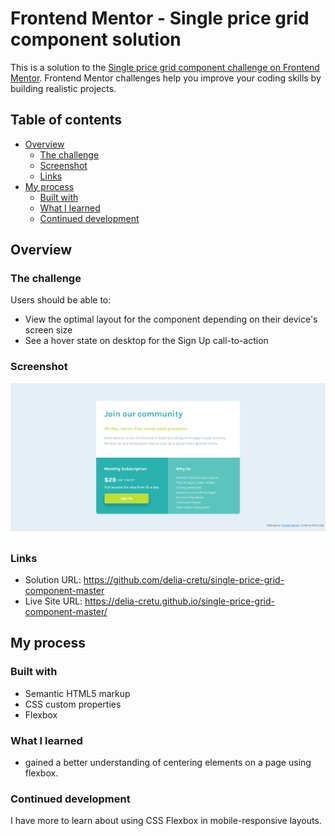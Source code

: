 # Frontend Mentor - Single price grid component solution

This is a solution to the [Single price grid component challenge on Frontend Mentor](https://www.frontendmentor.io/challenges/single-price-grid-component-5ce41129d0ff452fec5abbbc). Frontend Mentor challenges help you improve your coding skills by building realistic projects.

## Table of contents

- [Overview](#overview)
  - [The challenge](#the-challenge)
  - [Screenshot](#screenshot)
  - [Links](#links)
- [My process](#my-process)
  - [Built with](#built-with)
  - [What I learned](#what-i-learned)
  - [Continued development](#continued-development)

## Overview

### The challenge

Users should be able to:

- View the optimal layout for the component depending on their device's screen size
- See a hover state on desktop for the Sign Up call-to-action

### Screenshot

![](./screenshot.jpg)

### Links

- Solution URL: https://github.com/delia-cretu/single-price-grid-component-master
- Live Site URL: https://delia-cretu.github.io/single-price-grid-component-master/

## My process

### Built with

- Semantic HTML5 markup
- CSS custom properties
- Flexbox

### What I learned

- gained a better understanding of centering elements on a page using flexbox.

### Continued development

I have more to learn about using CSS Flexbox in mobile-responsive layouts.
